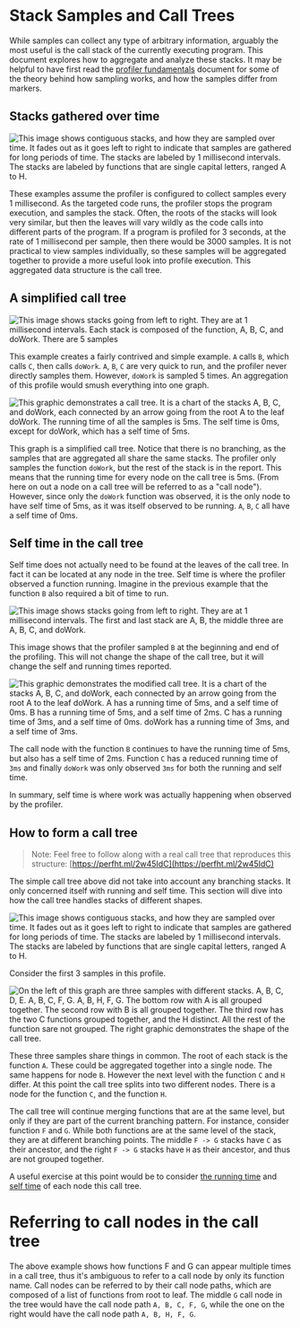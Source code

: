 # Stack Samples and Call Trees

While samples can collect any type of arbitrary information, arguably the most useful is the call stack of the currently executing program. This document explores how to aggregate and analyze these stacks. It may be helpful to have first read the [profiler fundamentals](./profiler-fundamentals) document for some of the theory behind how sampling works, and how the samples differ from markers.

## Stacks gathered over time

![This image shows contiguous stacks, and how they are sampled over time. It fades out as it goes left to right to indicate that samples are gathered for long periods of time. The stacks are labeled by 1 millisecond intervals. The stacks are labeled by functions that are single capital letters, ranged A to H.](./images/samples.svg)

These examples assume the profiler is configured to collect samples every 1 millisecond. As the targeted code runs, the profiler stops the program execution, and samples the stack. Often, the roots of the stacks will look very similar, but then the leaves will vary wildly as the code calls into different parts of the program. If a program is profiled for 3 seconds, at the rate of 1 millisecond per sample, then there would be 3000 samples. It is not practical to view samples individually, so these samples will be aggregated together to provide a more useful look into profile execution. This aggregated data structure is the call tree.

## A simplified call tree

![This image shows stacks going from left to right. They are at 1 millisecond intervals. Each stack is composed of the function, A, B, C, and doWork. There are 5 samples](./images/simple-stacks.svg)

This example creates a fairly contrived and simple example. `A` calls `B`, which calls `C`, then calls `doWork`. `A`, `B`, `C` are very quick to run, and the profiler never directly samples them. However, `doWork` is sampled 5 times. An aggregation of this profile would smush everything into one graph.

![This graphic demonstrates a call tree. It is a chart of the stacks A, B, C, and doWork, each connected by an arrow going from the root A to the leaf doWork. The running time of all the samples is 5ms. The self time is 0ms, except for doWork, which has a self time of 5ms.](./images/simple-call-tree.svg)

This graph is a simplified call tree. Notice that there is no branching, as the samples that are aggregated all share the same stacks. The profiler only samples the function `doWork`, but the rest of the stack is in the report. This means that the running time for every node on the call tree is 5ms. (From here on out a node on a call tree will be referred to as a "call node"). However, since only the `doWork` function was observed, it is the only node to have self time of 5ms, as it was itself observed to be running. `A`, `B`, `C` all have a self time of 0ms.

## Self time in the call tree

Self time does not actually need to be found at the leaves of the call tree. In fact it can be located at any node in the tree. Self time is where the profiler observed a function running. Imagine in the previous example that the function `B` also required a bit of time to run.

![This image shows stacks going from left to right. They are at 1 millisecond intervals. The first and last stack are A, B, the middle three are A, B, C, and doWork.](./images/simple-stacks-self-time.svg)

This image shows that the profiler sampled `B` at the beginning and end of the profiling. This will not change the shape of the call tree, but it will change the self and running times reported.

![This graphic demonstrates the modified call tree. It is a chart of the stacks A, B, C, and doWork, each connected by an arrow going from the root A to the leaf doWork. A has a running time of 5ms, and a self time of 0ms. B has a running time of 5ms, and a self time of 2ms. C has a running time of 3ms, and a self time of 0ms. doWork has a running time of 3ms, and a self time of 3ms.](./images/simple-call-tree-self-time.svg)

The call node with the function `B` continues to have the running time of 5ms, but also has a self time of 2ms. Function `C` has a reduced running time of `3ms` and finally `doWork` was only observed `3ms` for both the running and self time.

In summary, self time is where work was actually happening when observed by the profiler.

## How to form a call tree

> Note: Feel free to follow along with a real call tree that reproduces this structure: [https://perfht.ml/2w45IdC](https://perfht.ml/2w45IdC)

The simple call tree above did not take into account any branching stacks. It only concerned itself with running and self time. This section will dive into how the call tree handles stacks of different shapes.

![This image shows contiguous stacks, and how they are sampled over time. It fades out as it goes left to right to indicate that samples are gathered for long periods of time. The stacks are labeled by 1 millisecond intervals. The stacks are labeled by functions that are single capital letters, ranged A to H.](./images/samples.svg)

Consider the first 3 samples in this profile.

![On the left of this graph are three samples with different stacks. A, B, C, D, E. A, B, C, F, G. A, B, H, F, G. The bottom row with A is all grouped together. The second row with B is all grouped together. The third row has the two C functions grouped together, and the H distinct. All the rest of the function sare not grouped. The right graphic demonstrates the shape of the call tree.](./images/call-tree.svg)

These three samples share things in common. The root of each stack is the function `A`. These could be aggregated together into a single node. The same happens for node `B`. However the next level with the function `C` and `H` differ. At this point the call tree splits into two different nodes. There is a node for the function `C`, and the function `H`.

The call tree will continue merging functions that are at the same level, but only if they are part of the current branching pattern. For instance, consider function `F` and `G`. While both functions are at the same level of the stack, they are at different branching points. The middle `F -> G` stacks have `C` as their ancestor, and the right `F -> G` stacks have `H` as their ancestor, and thus are not grouped together.

A useful exercise at this point would be to consider [the running time](./images/call-tree-running-time.svg) and [self time](./images/call-tree-self-time.svg) of each node this call tree.

# Referring to call nodes in the call tree

The above example shows how functions F and G can appear multiple times in a call tree, thus it's ambiguous to refer to a call node by only its function name. Call nodes can be referred to by their call node paths, which are composed of a list of functions from root to leaf. The middle `G` call node in the tree would have the call node path `A, B, C, F, G`, while the one on the right would have the call node path `A, B, H, F, G`.
